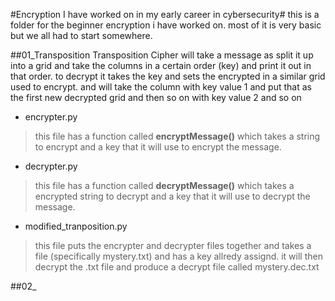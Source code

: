 #Encryption I have worked on in my early career in cybersecurity#
this is a folder for the beginner encryption i have worked on. most of it is very basic but we all had to start somewhere.

##01_Transposition
Transposition Cipher will take a message as split it up into a grid and take the columns in a certain order (key) and print it out in that order. to decrypt it takes the key and sets the encrypted in a similar grid used to encrypt. and will take the column with key value 1 and put that as the first new decrypted grid and then so on with key value 2 and so on


- encrypter.py
> this file has a function called **encryptMessage()** which takes a string to encrypt and a key that it will use to encrypt the message.

- decrypter.py
> this file has a function called **decryptMessage()** which takes a encrypted string to decrypt and a key that it will use to decrypt the message.

- modified_tranposition.py
> this file puts the encrypter and decrypter files together and takes a file (specifically mystery.txt) and has a key allredy assignd. it will then decrypt the .txt file and produce a decrypt file called mystery.dec.txt


##02_
